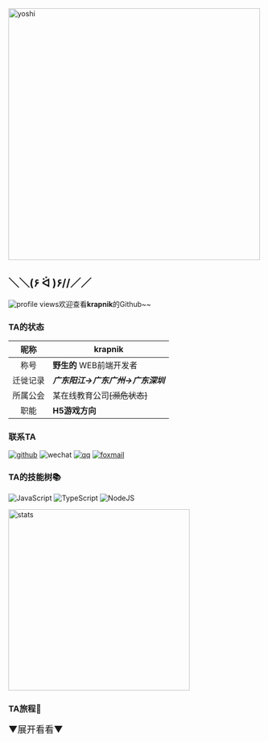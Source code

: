 <img src="https://ftp.bmp.ovh/imgs/2021/05/7fd73aab211edb30.gif" alt="yoshi" width="500" />

## ＼＼\(۶ ᐛ )۶//／／

![profile views](https://komarev.com/ghpvc/?username=krapnikkk&color=brightgreen&style=flat-square&label=[+旅+人+]++No.+)欢迎查看**krapnik**的Github~~

### TA的状态

| 昵称     | krapnik                               |
| :------: | ------------------------------------- |
| 称号     | **野生的** WEB前端开发者 |
| 迁徙记录 | ***广东阳江->广东广州->广东深圳*** |
| 所属公会 | 某在线教育公司<del>[濒危状态]</del>          |
| 职能 | **H5游戏方向**             |


### 联系TA

[![github](https://img.shields.io/badge/-krapnik-%23323031?style=flat&logo=github)](https://github.com/krapnikkk)
![wechat](https://img.shields.io/badge/-krapnik-%23323031?style=flat&logo=wechat)
[![qq](https://img.shields.io/badge/-708873725-%23323031?style=flat&logo=tencent-qq&logoColor=294E80)](tencent://message/?uin=708873725Menu=yes)
<a href="mailto:krapnik@qq.com"><img src="https://img.shields.io/badge/-krapnik@qq.com-%23323031?style=flat&logo=gmail" alt="foxmail" /></a>

### TA的技能树📚
![JavaScript](https://img.shields.io/badge/-JavaScript-F7DF1C?style=flat&logo=javascript&logoColor=000000&labelColor=ECD83E&color=ECD83E)
![TypeScript](https://img.shields.io/badge/-TypeScript-294E80?style=flat&logo=typescript&logoColor=ffffff&labelColor=294E80&color=294E80)
![NodeJS](https://img.shields.io/badge/-Node.js-026e00?style=flat&logo=node-dot-js&logoColor=ffffff&labelColor=026e00&color=026e00)


<!-- ![ThreeJS](https://img.shields.io/badge/-ThreeJS-20232A?style=flat&logo=Three-dot-js&logoColor=ffffff) -->
<!-- ![CSharp](https://img.shields.io/badge/-CSharp-026e00?style=flat&logo=c%20sharp&logoColor=ffffff&labelColor=0078D4&color=0078D4) -->
<!-- ![Unity](https://img.shields.io/badge/-Unity-20232A?style=flat&logo=unity&logoColor=ffffff) -->


<img alt="stats" width="360" src="https://github-readme-stats.vercel.app/api?username=krapnikkk&show_icons=true&include_all_commits=true"/>

### TA旅程💫
<details>

<summary style="font-size: 18px;display: flex;align-items: center;">▼展开看看▼</summary>


### Works
|📦  Projects|📃  Description|⭐  Stars|📚  Forks|
|-----------|--------------|---------|--------|
|[three-minigame-adapter](https://github.com/krapnikkk/three-minigame-adapter)|小游戏Adapter[ThreeJS版]|<img alt="Stars" src="https://img.shields.io/github/stars/krapnikkk/three-minigame-adapter?style=flat&labelColor=373f51&color=4FC08D" />|<img alt="Stars" src="https://img.shields.io/github/forks/krapnikkk/three-minigame-adapter?style=flat&labelColor=373f51&color=4FC08D" />|
|[three-minigame-adapter-demo](https://github.com/krapnikkk/three-minigame-adapter-demo)|小游戏Adapter[ThreeJS版]演示案例demo工程|<img alt="Stars" src="https://img.shields.io/github/stars/krapnikkk/three-minigame-adapter-demo?style=flat&labelColor=373f51&color=4FC08D" />|<img alt="Stars" src="https://img.shields.io/github/forks/krapnikkk/three-minigame-adapter-demo?style=flat&labelColor=373f51&color=4FC08D" />|
|[TextImageGenerator](https://github.com/krapnikkk/TextImageGenerator)|利用css渲染自定义文字图片生成器|<img alt="Stars" src="https://img.shields.io/github/stars/krapnikkk/TextImageGenerator?style=flat&labelColor=373f51&color=4FC08D" />|<img alt="Stars" src="https://img.shields.io/github/forks/krapnikkk/TextImageGenerator?style=flat&labelColor=373f51&color=4FC08D" />|
|[FairyGUI-createjs](https://github.com/krapnikkk/FairyGUI-createjs)|一个基于createjs扩展实现fairygui的运行时|<img alt="Stars" src="https://img.shields.io/github/stars/krapnikkk/FairyGUI-createjs?style=flat&labelColor=373f51&color=4FC08D" />|<img alt="Stars" src="https://img.shields.io/github/forks/krapnikkk/FairyGUI-createjs?style=flat&labelColor=373f51&color=4FC08D" />|
|[FairyGUI-createjs-example](https://github.com/krapnikkk/FairyGUI-createjs-example)|createjs版fairygui的sdk案例展示|<img alt="Stars" src="https://img.shields.io/github/stars/krapnikkk/FairyGUI-createjs-example?style=flat&labelColor=373f51&color=4FC08D" />|<img alt="Stars" src="https://img.shields.io/github/forks/krapnikkk/FairyGUI-createjs-example?style=flat&labelColor=373f51&color=4FC08D" />|
|[Super-Quick-Recognizer](https://github.com/krapnikkk/Super-Quick-Recognizer)|可视化手写字符识别数据管理工具|<img alt="Stars" src="https://img.shields.io/github/stars/krapnikkk/Super-Quick-Recognizer?style=flat&labelColor=373f51&color=4FC08D" />|<img alt="Stars" src="https://img.shields.io/github/forks/krapnikkk/Super-Quick-Recognizer?style=flat&labelColor=373f51&color=4FC08D" />|


### Study
|📦  Projects|📃  Description|⭐  Stars|📚  Forks|
|-----------|--------------|---------|--------|
|[learn_WebGL](https://github.com/krapnikkk/learn_WebGL)|学习webgl的读书笔记|<img alt="Stars" src="https://img.shields.io/github/stars/krapnikkk/learn_WebGL?style=flat&labelColor=373f51&color=4FC08D" />|<img alt="Stars" src="https://img.shields.io/github/forks/krapnikkk/learn_WebGL?style=flat&labelColor=373f51&color=4FC08D" />|
|[learning-threejs](https://github.com/krapnikkk/learning-threejs)|学习threejs的读书笔记|<img alt="Stars" src="https://img.shields.io/github/stars/krapnikkk/learning-threejs?style=flat&labelColor=373f51&color=4FC08D" />|<img alt="Stars" src="https://img.shields.io/github/forks/krapnikkk/learning-threejs?style=flat&labelColor=373f51&color=4FC08D" />|
|[PureMVC_TypeScript](https://github.com/krapnikkk/PureMVC_TypeScript)|PureMVC【TS】源码解析|<img alt="Stars" src="https://img.shields.io/github/stars/krapnikkk/PureMVC_TypeScript?style=flat&labelColor=373f51&color=4FC08D" />|<img alt="Stars" src="https://img.shields.io/github/forks/krapnikkk/PureMVC_TypeScript?style=flat&labelColor=373f51&color=4FC08D" />|
|[canvas_animation](https://github.com/krapnikkk/canvas_animation)|练习基于Canvas2d的动画合集|<img alt="Stars" src="https://img.shields.io/github/stars/krapnikkk/canvas_animation?style=flat&labelColor=373f51&color=4FC08D" />|<img alt="Stars" src="https://img.shields.io/github/forks/krapnikkk/canvas_animation?style=flat&labelColor=373f51&color=4FC08D" />|
|[head_first_design_patterns_typescript](https://github.com/krapnikkk/head_first_design_patterns_typescript)|使用typescript实现《head_first_design_patterns》的案例|<img alt="Stars" src="https://img.shields.io/github/stars/krapnikkk/head_first_design_patterns_typescript?style=flat&labelColor=373f51&color=4FC08D" />|<img alt="Stars" src="https://img.shields.io/github/forks/krapnikkk/head_first_design_patterns_typescript?style=flat&labelColor=373f51&color=4FC08D" />|
|[JS-gameMathematics](https://github.com/krapnikkk/JS-gameMathematics)|《HTML5游戏编程核心技术与实战》读书笔记|<img alt="Stars" src="https://img.shields.io/github/stars/krapnikkk/JS-gameMathematics?style=flat&labelColor=373f51&color=4FC08D" />|<img alt="Stars" src="https://img.shields.io/github/forks/krapnikkk/JS-gameMathematics?style=flat&labelColor=373f51&color=4FC08D" />|


### Tools
|📦  Projects|📃  Description|⭐  Stars|📚  Forks|
|-----------|--------------|---------|--------|
|[fgui-restore](https://github.com/krapnikkk/fgui-restore)|对fairygui发布出来的资源文件进行逆向还原|<img alt="Stars" src="https://img.shields.io/github/stars/krapnikkk/fgui-restore?style=flat&labelColor=373f51&color=4FC08D" />|<img alt="Stars" src="https://img.shields.io/github/forks/krapnikkk/fgui-restore?style=flat&labelColor=373f51&color=4FC08D" />|
|[fgui-viewer](https://github.com/krapnikkk/fgui-viewer)|fairgui发布资源在线浏览|<img alt="Stars" src="https://img.shields.io/github/stars/krapnikkk/fgui-viewer?style=flat&labelColor=373f51&color=4FC08D" />|<img alt="Stars" src="https://img.shields.io/github/forks/krapnikkk/fgui-viewer?style=flat&labelColor=373f51&color=4FC08D" />|
|[padlocal-http](https://github.com/krapnikkk/padlocal-http)|为Wechat机器人PadLocal扩展通过HTTP或WebSocket接收事件和调用API的能力|<img alt="Stars" src="https://img.shields.io/github/stars/krapnikkk/padlocal-http?style=flat&labelColor=373f51&color=4FC08D" />|<img alt="Stars" src="https://img.shields.io/github/forks/krapnikkk/padlocal-http?style=flat&labelColor=373f51&color=4FC08D" />|
|[ccc-plugin-dragonBones-Viewer](https://github.com/krapnikkk/ccc-plugin-dragonBones-Viewer)|cocos creator龙骨动画资源预览插件|<img alt="Stars" src="https://img.shields.io/github/stars/krapnikkk/ccc-plugin-dragonBones-Viewer?style=flat&labelColor=373f51&color=4FC08D" />|<img alt="Stars" src="https://img.shields.io/github/forks/krapnikkk/ccc-plugin-dragonBones-Viewer?style=flat&labelColor=373f51&color=4FC08D" />|
|[JDCouponAssistant ](https://github.com/krapnikkk/JDCouponAssistant )|京东网页端领优惠券&营销活动&日常签到的浏览器JS脚本插件|<img alt="Stars" src="https://img.shields.io/github/stars/krapnikkk/JDCouponAssistant ?style=flat&labelColor=373f51&color=4FC08D" />|<img alt="Stars" src="https://img.shields.io/github/forks/krapnikkk/JDCouponAssistant ?style=flat&labelColor=373f51&color=4FC08D" />|
|[winform-SignInAssistant](https://github.com/krapnikkk/winform-SignInAssistant)|使用winform编写的京东金融每日签到&任务助手桌面程序|<img alt="Stars" src="https://img.shields.io/github/stars/krapnikkk/winform-SignInAssistant?style=flat&labelColor=373f51&color=4FC08D" />|<img alt="Stars" src="https://img.shields.io/github/forks/krapnikkk/winform-SignInAssistant?style=flat&labelColor=373f51&color=4FC08D" />|
|[SpriteSpliter](https://github.com/krapnikkk/SpriteSpliter)|使用nodejs编写的用于合图分割的小工具|<img alt="Stars" src="https://img.shields.io/github/stars/krapnikkk/SpriteSpliter?style=flat&labelColor=373f51&color=4FC08D" />|<img alt="Stars" src="https://img.shields.io/github/forks/krapnikkk/SpriteSpliter?style=flat&labelColor=373f51&color=4FC08D" />|


### Games
|📦  Projects|📃  Description|⭐  Stars|📚  Forks|
|-----------|--------------|---------|--------|
|[TheAviator](https://github.com/krapnikkk/TheAviator)|threejs+fgui实现的飞行员小游戏|<img alt="Stars" src="https://img.shields.io/github/stars/krapnikkk/TheAviator?style=flat&labelColor=373f51&color=4FC08D" />|<img alt="Stars" src="https://img.shields.io/github/forks/krapnikkk/TheAviator?style=flat&labelColor=373f51&color=4FC08D" />|
|[egret-game](https://github.com/krapnikkk/egret-game)|使用egret引擎进行开发的小游戏合集|<img alt="Stars" src="https://img.shields.io/github/stars/krapnikkk/egret-game?style=flat&labelColor=373f51&color=4FC08D" />|<img alt="Stars" src="https://img.shields.io/github/forks/krapnikkk/egret-game?style=flat&labelColor=373f51&color=4FC08D" />|
|[FairyGUI-sudoku](https://github.com/krapnikkk/FairyGUI-sudoku)|laya+fgui实现的数独小游戏|<img alt="Stars" src="https://img.shields.io/github/stars/krapnikkk/FairyGUI-sudoku?style=flat&labelColor=373f51&color=4FC08D" />|<img alt="Stars" src="https://img.shields.io/github/forks/krapnikkk/FairyGUI-sudoku?style=flat&labelColor=373f51&color=4FC08D" />|


</details>
